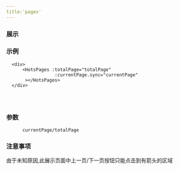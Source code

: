 ```yaml
---
title:'pages'
---
```



### 展示
<ClientOnly><use-pages></use-pages></ClientOnly>




### 示例
```
  <div>
      <HotsPages :totalPage="totalPage"
                  :currentPage.sync="currentPage"
       ></HotsPages>
  </div>
  
  
 
```

### 参数
          currentPage/totalPage
### 注意事项

由于未知原因,此展示页面中上一页/下一页按钮只能点击到有箭头的区域


